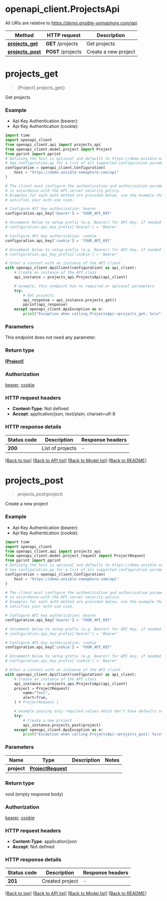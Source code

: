 # openapi_client.ProjectsApi

All URIs are relative to *https://demo.ansible-semaphore.com/api*

Method | HTTP request | Description
------------- | ------------- | -------------
[**projects_get**](ProjectsApi.md#projects_get) | **GET** /projects | Get projects
[**projects_post**](ProjectsApi.md#projects_post) | **POST** /projects | Create a new project


# **projects_get**
> [Project] projects_get()

Get projects

### Example

* Api Key Authentication (bearer):
* Api Key Authentication (cookie):

```python
import time
import openapi_client
from openapi_client.api import projects_api
from openapi_client.model.project import Project
from pprint import pprint
# Defining the host is optional and defaults to https://demo.ansible-semaphore.com/api
# See configuration.py for a list of all supported configuration parameters.
configuration = openapi_client.Configuration(
    host = "https://demo.ansible-semaphore.com/api"
)

# The client must configure the authentication and authorization parameters
# in accordance with the API server security policy.
# Examples for each auth method are provided below, use the example that
# satisfies your auth use case.

# Configure API key authorization: bearer
configuration.api_key['bearer'] = 'YOUR_API_KEY'

# Uncomment below to setup prefix (e.g. Bearer) for API key, if needed
# configuration.api_key_prefix['bearer'] = 'Bearer'

# Configure API key authorization: cookie
configuration.api_key['cookie'] = 'YOUR_API_KEY'

# Uncomment below to setup prefix (e.g. Bearer) for API key, if needed
# configuration.api_key_prefix['cookie'] = 'Bearer'

# Enter a context with an instance of the API client
with openapi_client.ApiClient(configuration) as api_client:
    # Create an instance of the API class
    api_instance = projects_api.ProjectsApi(api_client)

    # example, this endpoint has no required or optional parameters
    try:
        # Get projects
        api_response = api_instance.projects_get()
        pprint(api_response)
    except openapi_client.ApiException as e:
        print("Exception when calling ProjectsApi->projects_get: %s\n" % e)
```


### Parameters
This endpoint does not need any parameter.

### Return type

[**[Project]**](Project.md)

### Authorization

[bearer](../README.md#bearer), [cookie](../README.md#cookie)

### HTTP request headers

 - **Content-Type**: Not defined
 - **Accept**: application/json, text/plain; charset=utf-8


### HTTP response details

| Status code | Description | Response headers |
|-------------|-------------|------------------|
**200** | List of projects |  -  |

[[Back to top]](#) [[Back to API list]](../README.md#documentation-for-api-endpoints) [[Back to Model list]](../README.md#documentation-for-models) [[Back to README]](../README.md)

# **projects_post**
> projects_post(project)

Create a new project

### Example

* Api Key Authentication (bearer):
* Api Key Authentication (cookie):

```python
import time
import openapi_client
from openapi_client.api import projects_api
from openapi_client.model.project_request import ProjectRequest
from pprint import pprint
# Defining the host is optional and defaults to https://demo.ansible-semaphore.com/api
# See configuration.py for a list of all supported configuration parameters.
configuration = openapi_client.Configuration(
    host = "https://demo.ansible-semaphore.com/api"
)

# The client must configure the authentication and authorization parameters
# in accordance with the API server security policy.
# Examples for each auth method are provided below, use the example that
# satisfies your auth use case.

# Configure API key authorization: bearer
configuration.api_key['bearer'] = 'YOUR_API_KEY'

# Uncomment below to setup prefix (e.g. Bearer) for API key, if needed
# configuration.api_key_prefix['bearer'] = 'Bearer'

# Configure API key authorization: cookie
configuration.api_key['cookie'] = 'YOUR_API_KEY'

# Uncomment below to setup prefix (e.g. Bearer) for API key, if needed
# configuration.api_key_prefix['cookie'] = 'Bearer'

# Enter a context with an instance of the API client
with openapi_client.ApiClient(configuration) as api_client:
    # Create an instance of the API class
    api_instance = projects_api.ProjectsApi(api_client)
    project = ProjectRequest(
        name="Test",
        alert=True,
    ) # ProjectRequest | 

    # example passing only required values which don't have defaults set
    try:
        # Create a new project
        api_instance.projects_post(project)
    except openapi_client.ApiException as e:
        print("Exception when calling ProjectsApi->projects_post: %s\n" % e)
```


### Parameters

Name | Type | Description  | Notes
------------- | ------------- | ------------- | -------------
 **project** | [**ProjectRequest**](ProjectRequest.md)|  |

### Return type

void (empty response body)

### Authorization

[bearer](../README.md#bearer), [cookie](../README.md#cookie)

### HTTP request headers

 - **Content-Type**: application/json
 - **Accept**: Not defined


### HTTP response details

| Status code | Description | Response headers |
|-------------|-------------|------------------|
**201** | Created project |  -  |

[[Back to top]](#) [[Back to API list]](../README.md#documentation-for-api-endpoints) [[Back to Model list]](../README.md#documentation-for-models) [[Back to README]](../README.md)

